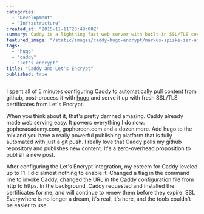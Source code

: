 ```yaml
---
categories:
  - "Development"
  - "Infrastructure"
created_at: "2015-11-11T23:49:00Z"
summary: Caddy is a lightning fast web server with built-in SSL/TLS certificate support
featured_image: "/static/images/caddy-hugo-encrypt/markus-spiske-iar-afB0QQw-unsplash.jpg" # image path/url
tags:
  - "hugo"
  - "caddy"
  - "let's encrypt"
title: "Caddy and Let's Encrypt"
published: true
---
```


I spent all of 5 minutes configuring [Caddy](https://caddyserver.com) to automatically pull content from github, post-process it with [hugo](http://gohugo.io) and serve it up with fresh SSL/TLS certificates from Let's Encrypt.

When you think about it, that's pretty damned amazing. Caddy already made web serving easy. It powers everything I do now: gopheracademy.com, gophercon.com and a dozen more. Add hugo to the mix and you have a really powerful publishing platform that is fully automated with just a git push. I really love that Caddy polls my github repository and publishes new content. It's a zero-overhead proposition to publish a new post.

After configuring the Let's Encrypt integration, my esteem for Caddy leveled up to 11. I did almost nothing to enable it. Changed a flag in the command line to invoke Caddy, changed the URL in the Caddy configuration file from http to https. In the background, Caddy requested and installed the certificates for me, and will continue to renew them before they expire. SSL Everywhere is no longer a dream, it's real, it's here, and the tools couldn't be easier to use.

